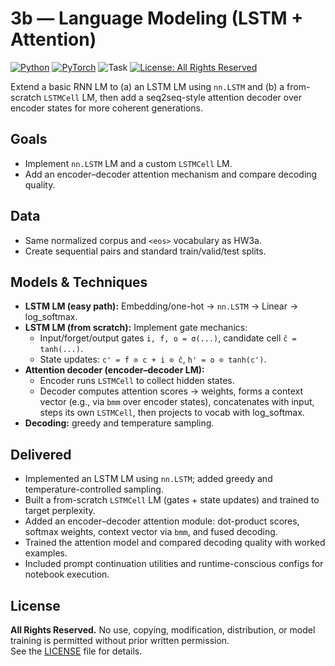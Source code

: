 # 3b — Language Modeling (LSTM + Attention)

[![Python](https://img.shields.io/badge/Python-3.10-informational)]()
[![PyTorch](https://img.shields.io/badge/PyTorch-2.x-red)]()
![Task](https://img.shields.io/badge/Task-Language%20Modeling%20%7C%20Attention-blue)
[![License: All Rights Reserved](https://img.shields.io/badge/License-All%20Rights%20Reserved-lightgrey.svg)](../LICENSE)

Extend a basic RNN LM to (a) an LSTM LM using `nn.LSTM` and (b) a from-scratch `LSTMCell` LM, then add a seq2seq-style attention decoder over encoder states for more coherent generations.

## Goals
- Implement `nn.LSTM` LM and a custom `LSTMCell` LM.
- Add an encoder–decoder attention mechanism and compare decoding quality.

## Data
- Same normalized corpus and `<eos>` vocabulary as HW3a.
- Create sequential pairs and standard train/valid/test splits.

## Models & Techniques
- **LSTM LM (easy path):** Embedding/one-hot → `nn.LSTM` → Linear → log_softmax.
- **LSTM LM (from scratch):** Implement gate mechanics:
  - Input/forget/output gates `i, f, o = σ(...)`, candidate cell `ĉ = tanh(...)`.
  - State updates: `c' = f ⊙ c + i ⊙ ĉ`, `h' = o ⊙ tanh(c')`.
- **Attention decoder (encoder–decoder LM):**
  - Encoder runs `LSTMCell` to collect hidden states.
  - Decoder computes attention scores → weights, forms a context vector (e.g., via `bmm` over encoder states), concatenates with input, steps its own `LSTMCell`, then projects to vocab with log_softmax.
- **Decoding:** greedy and temperature sampling.

## Delivered
- Implemented an LSTM LM using `nn.LSTM`; added greedy and temperature-controlled sampling.
- Built a from-scratch `LSTMCell` LM (gates + state updates) and trained to target perplexity.
- Added an encoder–decoder attention module: dot-product scores, softmax weights, context vector via `bmm`, and fused decoding.
- Trained the attention model and compared decoding quality with worked examples.
- Included prompt continuation utilities and runtime-conscious configs for notebook execution.


## License
**All Rights Reserved.** No use, copying, modification, distribution, or model training is permitted without prior written permission.  
See the [LICENSE](./LICENSE) file for details.
